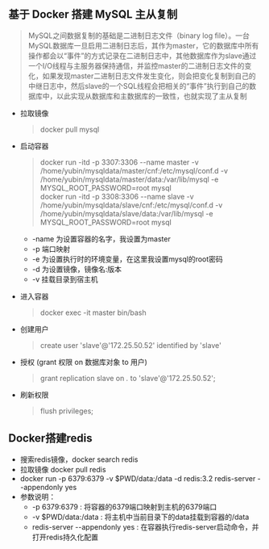 ## 基于 Docker 搭建 MySQL 主从复制   
>MySQL之间数据复制的基础是二进制日志文件（binary log file）。一台MySQL数据库一旦启用二进制日志后，其作为master，它的数据库中所有操作都会以“事件”的方式记录在二进制日志中，其他数据库作为slave通过一个I/O线程与主服务器保持通信，并监控master的二进制日志文件的变化，如果发现master二进制日志文件发生变化，则会把变化复制到自己的中继日志中，然后slave的一个SQL线程会把相关的“事件”执行到自己的数据库中，以此实现从数据库和主数据库的一致性，也就实现了主从复制
- 拉取镜像 
    > docker pull mysql   
- 启动容器    
    > docker run -itd -p 3307:3306 --name master -v /home/yubin/mysqldata/master/cnf:/etc/mysql/conf.d -v /home/yubin/mysqldata/master/data:/var/lib/mysql -e MYSQL_ROOT_PASSWORD=root mysql    
    > docker run -itd -p 3308:3306 --name slave -v /home/yubin/mysqldata/slave/cnf:/etc/mysql/conf.d -v /home/yubin/mysqldata/slave/data:/var/lib/mysql -e MYSQL_ROOT_PASSWORD=root mysql      
    - -name 为设置容器的名字，我设置为master
    - -p 端口映射    
    - -e 为设置执行时的环境变量，在这里我设置mysql的root密码       
    - -d 为设置镜像，镜像名:版本     
    - -v 挂载目录到宿主机   

- 进入容器   
    >  docker exec -it master bin/bash    
- 创建用户
    > create user 'slave'@'172.25.50.52' identified by 'slave'
- 授权 (grant 权限 on 数据库对象 to 用户)
    > grant replication slave on *.* to 'slave'@'172.25.50.52';
- 刷新权限
    > flush privileges; 


## Docker搭建redis
- 搜索redis镜像，docker search redis
- 拉取镜像 docker pull redis
- docker run -p 6379:6379 -v $PWD/data:/data -d redis:3.2 redis-server --appendonly yes
- 参数说明：   
    - -p 6379:6379 : 将容器的6379端口映射到主机的6379端口   
    - -v $PWD/data:/data : 将主机中当前目录下的data挂载到容器的/data   
    - redis-server --appendonly yes : 在容器执行redis-server启动命令，并打开redis持久化配置  